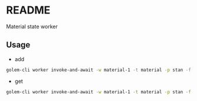 # README

Material state worker



## Usage

- add

```sh
golem-cli worker invoke-and-await -w material-1 -t material -p stan -f stan:material/api/add -j '[{"name": "foo"}]'
```

- get

```sh
golem-cli worker invoke-and-await -w material-1 -t material -p stan -f stan:material/api/get -j '[123]'
```
